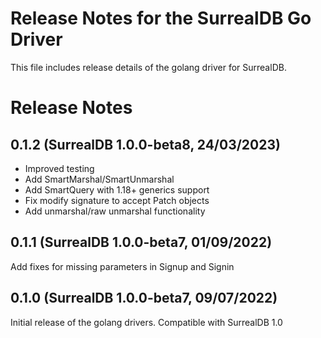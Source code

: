 
# Release Notes for the SurrealDB Go Driver

This file includes release details of the golang driver for SurrealDB.

# Release Notes

## 0.1.2 (SurrealDB 1.0.0-beta8, 24/03/2023)

- Improved testing
- Add SmartMarshal/SmartUnmarshal
- Add SmartQuery with 1.18+ generics support
- Fix modify signature to accept Patch objects
- Add unmarshal/raw unmarshal functionality

## 0.1.1 (SurrealDB 1.0.0-beta7, 01/09/2022)

Add fixes for missing parameters in Signup and Signin

## 0.1.0 (SurrealDB 1.0.0-beta7, 09/07/2022)

Initial release of the golang drivers. Compatible with SurrealDB 1.0
